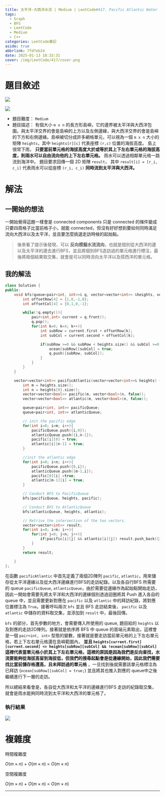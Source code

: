 ```yaml
---
title: 太平洋-大西洋水流 | Medium | LeetCode#417. Pacific Atlantic Water Flow
tags:
  - Graph
  - BFS
  - LeetCode
  - Medium
  - C++
categories: LeetCode筆記
aside: true
abbrlink: 7fd7eb24
date: 2025-01-13 18:33:31
cover: /img/LeetCode/417/cover.png
---
```


# 題目敘述

![](/img/LeetCode/417/question1.jpeg)

![](/img/LeetCode/417/question2.jpeg)

- 題目難度： `Medium`
- 題目描述： 有個大小 `m x n` 的長方形島嶼，它的邊界被太平洋與大西洋包圍。與太平洋交界的會是島嶼的上方以及左側邊緣，與大西洋交界的會是島嶼的下方和右側邊緣。島嶼被切分成許多網格單元，可以視為一個 `m x n` 大小的矩陣 `heights`，其中 `heights[r][c]` 代表座標 `(r,c)` 位置的海拔高度。 島上很常下雨， **只要當前單元格的海拔高度大於或等於其上下左右單元格的海拔高度，則雨水可以自由流向他的上下左右單元格。** 雨水可以透過相鄰單元格一路流到海洋中。 題目要求回傳一個 2D 矩陣 `result`， 其中 `result[i] = [r_i, c_i]` 代表雨水可以從座標 `(r_i, c_i)` **同時流到太平洋與大西洋。**


# 解法

## 一開始的想法

一開始覺得這題一樣會是 connected components 只是 connected 的條件變成只要四周格子比當前格子小，就能 connected，但沒有好好想到要如何同時滿足流向大西洋以及太平洋，並且要怎麼挑選走訪時候的起始點。


> 後來看了提示後發現，可以 **反向模擬水流流向**，也就是個別從大西洋的邊以及太平洋的邊去進行BFS，並且將個別BFS造訪過的單元格進行標注，最後將兩個結果取交集，就會是可以同時流向太平洋以及搭西洋的單元格。


## 我的解法

```c++
class Solution {
public:
    void bfs(queue<pair<int, int>>& q, vector<vector<int>> &heights, vector<vector<bool>> &ocean){
        int offsetRow[4] = {1,0,-1,0};
        int offsetCol[4] = {0,1,0,-1};

        while(!q.empty()){
            pair<int,int> current = q.front();
            q.pop();
            for(int k=0; k<4; k++){
                int subRow = current.first + offsetRow[k];
                int subCol = current.second + offsetCol[k];

                if(subRow >=0 && subRow < heights.size() && subCol >=0 && subCol < heights[0].size() && heights[current.first][current.second] <= heights[subRow][subCol] && !ocean[subRow][subCol]){
                    ocean[subRow][subCol] = true;
                    q.push({subRow, subCol});
                }
            }
        }
    }

    vector<vector<int>> pacificAtlantic(vector<vector<int>>& heights) {
        int m = heights.size();
        int n = heights[0].size();
        vector<vector<bool>> pacific(m, vector<bool>(n, false));
        vector<vector<bool>> atlantic(m, vector<bool>(n, false));

        queue<pair<int, int>> pacificQueue;
        queue<pair<int, int>> atlanticQueue;

        // init the pacific edge
        for(int i=0; i<m; i++){
            pacificQueue.push({i,0});
            atlanticQueue.push({i,n-1});
            pacific[i][0] = true;
            atlantic[i][n-1] = true;
        }

        //init the atlantic edge
        for(int i=0; i<n; i++){
            pacificQueue.push({0,i});
            atlanticQueue.push({m-1,i});
            pacific[0][i] =true;
            atlantic[m-1][i] = true;
        }

        // Conduct BFS to PacificQueue
        bfs(pacificQueue, heights, pacific);

        // Conduct BFS to AtlanticQueue
        bfs(atlanticQueue, heights, atlantic);

        // Retrive the intersection of the two vectors.
        vector<vector<int>> result;
        for(int i=0; i<m; i++){
            for(int j=0; j<n; j++){
                if(pacific[i][j] && atlantic[i][j]) result.push_back({i,j});
            }
        }
        return result;

    }
};
```

在函數 `pacificAtlantic` 中首先定義了兩個2D陣列 `pacific`, `atlantic`，用來儲存從太平洋邊緣以及從大西洋邊緣進行BFS的走訪紀錄。以及各自行BFS 所需要的 queue `pacificQueue`, `atlanticQueue`，由於需要從邊緣作為起始點開始走訪，因此一開始會需要先將太平洋和大西洋的邊緣個別透過迴圈將其 Push 進入各自的 queue 中，並且需要更新對應在 `pacific` 以及 `atlantic`  中的拜訪紀錄，將對應位置標注為 `True`。接著呼叫兩次 `bfs` 並且 BFS 走訪結束後， `pacific`  以及 `atlantic` 中儲存的資料取交集，並添加到 `result` 中，最後回傳。


`bfs` 的部分，首先參數的地方，會需要傳入所使用的 queue, 題目給的 `heights` 以及對應的走訪2D陣列。接著就是依序將 BFS 中 queue 的首端元素取出，這裡會是一個 `pair<int, int>` 型態的變數，接著就是要走訪當前單元格的上下左右單元格，若上下左右單元格還在島嶼範圍內， **並且 `heights[current.first][current.second] <= heights[subRow][subCol] && !ocean[subRow][subCol]` 這裡代表當單元格小於其上下左右單元格，這裡的原因是因為我們是反向查找，水流要能夠從海拔高留到海拔低，但我們的搜尋起點會是從邊緣開始，因此我們需要找比當前儲存格還高，且未拜訪過的單元格** ，一旦找到後就需要該單元格標注為已拜訪 (`ocean[subRow][subCol] = true;`) 並且將其也推入對應的 queue中之後繼續進行下一層的走訪。

所以總結來看會是，各自從大西洋和太平洋的邊緣進行BFS 走訪的紀錄取交集，就會是雨水能夠同時流到太平洋和大西洋的單元格了。

### 執行結果

![](/img/LeetCode/417/result.jpeg)

# 複雜度

時間複雜度

$O( m \times n )$ + $O( m \times n)$ =  $O( m \times n)$

空間複雜度

$O( m \times n )$ + $O( m \times n)$ = $O( m \times n)$

---